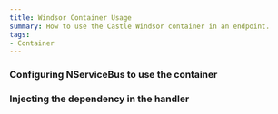 ```yaml
---
title: Windsor Container Usage
summary: How to use the Castle Windsor container in an endpoint.
tags:
- Container
---
```


### Configuring NServiceBus to use the container 

<!-- import ContainerConfiguration -->

### Injecting the dependency in the handler

<!-- import InjectingDependency -->
   
